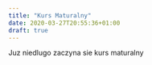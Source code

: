 ```yaml
---
title: "Kurs Maturalny"
date: 2020-03-27T20:55:36+01:00
draft: true
---
```


Juz niedlugo zaczyna sie kurs maturalny

